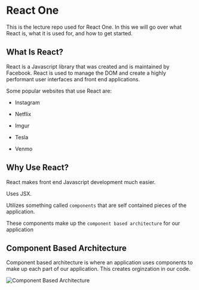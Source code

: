 # React One

This is the lecture repo used for React One. In this we will go over what React is, what it is used for, and how to get started.

## What Is React?

React is a Javascript library that was created and is maintained by Facebook. React is used to manage the DOM and create a highly performant user interfaces and front end applications. 

Some popular websites that use React are:

* Instagram

* Netflix

* Imgur

* Tesla

* Venmo

## Why Use React?

React makes front end Javascript development much easier.

Uses JSX.

Utilizes something called `components` that are self contained pieces of the application.

These components make up the `component based architecture` for our application


## Component Based Architecture

Component based architecture is where an application uses components to make up each part of our application. This creates orginzation in our code.

![Component Based Architecture](images/component-architecture.jpg)
